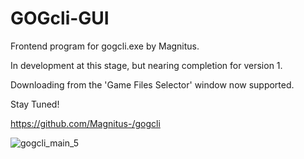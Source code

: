 # GOGcli-GUI
Frontend program for gogcli.exe by Magnitus.

In development at this stage, but nearing completion for version 1.

Downloading from the 'Game Files Selector' window now supported.

Stay Tuned!

https://github.com/Magnitus-/gogcli

![gogcli_main_5](https://user-images.githubusercontent.com/19166041/109964344-77b8aa00-7d3d-11eb-9e3b-2c459a2ceffb.png)
